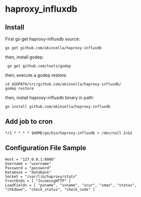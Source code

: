 haproxy_influxdb
================

Install
-------

First go get haproxy-influxdb source:

    go get github.com/akinsella/haproxy-influxdb

then, install godep:

     go get github.com/tools/godep
 
then, execute a godep restore:

    cd $GOPATH/src/github.com/akinsella/haproxy-influxdb/
    godep restore

then, install haproxy-influxdb binary in path:

    go install github.com/akinsella/haproxy-influxdb



Add job to cron
---------------

    */1 * * * * $HOME/go/bin/haproxy-influxdb > /dev/null 2>&1

Configuration File Sample
-------------------------

    Host = "127.0.0.1:8086"
    Username = "username"
    Password = "password"
    Database = "database"
    Socket = "/var/lib/haproxy/stats"
    FrontEnds = [ "IncomingHTTP" ]
    LoadFields = [ "pxname", "svname", "scur", "smax", "status", "chkdown", "check_status", "check_code" ]
